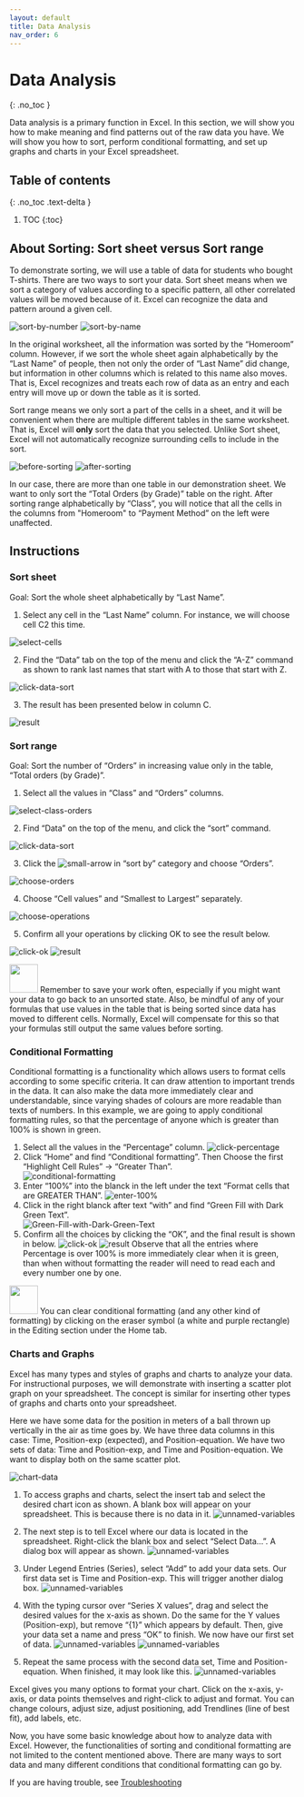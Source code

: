 ```yaml
---
layout: default
title: Data Analysis
nav_order: 6
---
```


# Data Analysis
{: .no_toc }

Data analysis is a primary function in Excel. In this section, we will show you how to make meaning and find patterns out of the raw data you have. We will show you how to sort, perform conditional formatting, and set up graphs and charts in your Excel spreadsheet.

## Table of contents
{: .no_toc .text-delta }

1. TOC
{:toc}

## About Sorting: Sort sheet versus Sort range

To demonstrate sorting, we will use a table of data for students who bought T-shirts. There are two ways to sort your data. Sort sheet means when we sort a category of values according to a specific pattern, all other correlated values will be moved because of it. Excel can recognize the data and pattern around a given cell.

![sort-by-number](https://github.com/hannah019/excel-instructions/blob/gh-pages/assets/images/data-analysis-image1.png?raw=true)
![sort-by-name](https://github.com/hannah019/excel-instructions/blob/gh-pages/assets/images/data-analysis-image2.png?raw=true)

In the original worksheet, all the information was sorted by the “Homeroom” column. However, if we sort the whole sheet again alphabetically by the “Last Name” of people, then not only the order of “Last Name” did change, but information in other columns which is related to this name also moves. That is, Excel recognizes and treats each row of data as an entry and each entry will move up or down the table as it is sorted.

Sort range means we only sort a part of the cells in a sheet, and it will be convenient when there are multiple different tables in the same worksheet. That is, Excel will **only** sort the data that you selected. Unlike Sort sheet, Excel will not automatically recognize surrounding cells to include in the sort.

![before-sorting](https://github.com/hannah019/excel-instructions/blob/gh-pages/assets/images/data-analysis-image3.png?raw=true)
![after-sorting](https://github.com/hannah019/excel-instructions/blob/gh-pages/assets/images/data-analysis-image4.png?raw=true)

In our case, there are more than one table in our demonstration sheet. We want to only sort the “Total Orders (by Grade)” table on the right. After sorting range alphabetically by “Class”, you will notice that all the cells in the columns from "Homeroom" to “Payment Method” on the left were unaffected. 

## Instructions
### Sort sheet

Goal: Sort the whole sheet alphabetically by “Last Name”.

1. Select any cell in the “Last Name” column. For instance, we will choose cell C2 this time.
 
 ![select-cells](https://github.com/hannah019/excel-instructions/blob/gh-pages/assets/images/data-analysis-image5.png?raw=true)
 
2. Find the “Data” tab on the top of the menu and click the “A-Z” command as shown to rank last names that start with A to those that start with Z. 
 
 ![click-data-sort](https://github.com/hannah019/excel-instructions/blob/gh-pages/assets/images/data-analysis-image6.png?raw=true)
 
3. The result has been presented below in column C.
 
 ![result](https://github.com/hannah019/excel-instructions/blob/gh-pages/assets/images/data-analysis-image7.png?raw=true)

### Sort range

Goal: Sort the number of “Orders” in increasing value only in the table, “Total orders (by Grade)”.

1. Select all the values in “Class” and “Orders” columns. 

 ![select-class-orders](https://github.com/hannah019/excel-instructions/blob/gh-pages/assets/images/data-analysis-image8.png?raw=true)
 
2. Find “Data” on the top of the menu, and click the “sort” command. 

 ![click-data-sort](https://github.com/hannah019/excel-instructions/blob/gh-pages/assets/images/data-analysis-image9.png?raw=true)
 
3. Click the ![small-arrow](https://github.com/hannah019/excel-instructions/blob/gh-pages/assets/images/data-analysis-image10.png?raw=true) in “sort by” category and choose “Orders”. 

 ![choose-orders](https://github.com/hannah019/excel-instructions/blob/gh-pages/assets/images/data-analysis-image11.png?raw=true)
 
4. Choose “Cell values” and “Smallest to Largest” separately. 

 ![choose-operations](https://github.com/hannah019/excel-instructions/blob/gh-pages/assets/images/data-analysis-image12.png?raw=true)
 
5. Confirm all your operations by clicking OK to see the result below. 

 ![click-ok](https://github.com/hannah019/excel-instructions/blob/gh-pages/assets/images/data-analysis-image13.png?raw=true)
 ![result](https://github.com/hannah019/excel-instructions/blob/gh-pages/assets/images/data-analysis-image14.png?raw=true)


<img src="https://github.com/hannah019/excel-instructions/blob/gh-pages/assets/images/notice-advice-logo.png" width="50" height="50" />
Remember to save your work often, especially if you might want your data to go back to an unsorted state. Also, be mindful of any of your formulas that use values in the table that is being sorted since data has moved to different cells. Normally, Excel will compensate for this so that your formulas still output the same values before sorting.

### Conditional Formatting

Conditional formatting is a functionality which allows users to format cells according to some specific criteria. It can draw attention to important trends in the data. It can also make the data more immediately clear and understandable, since varying shades of colours are more readable than texts of numbers. In this example, we are going to apply conditional formatting rules, so that the percentage of anyone which is greater than 100% is shown in green. 

1. Select all the values in the “Percentage” column.
 ![click-percentage](https://github.com/hannah019/excel-instructions/blob/gh-pages/assets/images/data-analysis-image15.png?raw=true)
2. Click “Home” and find “Conditional formatting”. Then Choose the first “Highlight Cell Rules” -> “Greater Than”.  
 ![conditional-formatting](https://github.com/hannah019/excel-instructions/blob/gh-pages/assets/images/data-analysis-image16.png?raw=true)
3. Enter “100%” into the blanck in the left under the text “Format cells that are GREATER THAN”. 
 ![enter-100%](https://github.com/hannah019/excel-instructions/blob/gh-pages/assets/images/data-analysis-image17.png?raw=true)
4. Click  in the right blanck after text “with” and find “Green Fill with Dark Green Text”.   
 ![Green-Fill-with-Dark-Green-Text](https://github.com/hannah019/excel-instructions/blob/gh-pages/assets/images/data-analysis-image18.png?raw=true)
5. Confirm all the choices by clicking the “OK”, and the final result is shown in below.
 ![click-ok](https://github.com/hannah019/excel-instructions/blob/gh-pages/assets/images/data-analysis-image19.png?raw=true)
 ![result](https://github.com/hannah019/excel-instructions/blob/gh-pages/assets/images/data-analysis-image20.png?raw=true)
 Observe that all the entries where Percentage is over 100% is more immediately clear when it is green, than when without formatting the reader will need to read each and every number one by one.
 
<img src="https://github.com/hannah019/excel-instructions/blob/gh-pages/assets/images/notice-advice-logo.png" width="50" height="50" />
You can clear conditional formatting (and any other kind of formatting) by clicking on the eraser symbol (a white and purple rectangle) in the Editing section under the Home tab.

### Charts and Graphs

Excel has many types and styles of graphs and charts to analyze your data. For instructional purposes, we will demonstrate with inserting a scatter plot graph on your spreadsheet. The concept is similar for inserting other types of graphs and charts onto your spreadsheet.

Here we have some data for the position in meters of a ball thrown up vertically in the air as time goes by. We have three data columns in this case: Time, Position-exp (expected), and Position-equation. We have two sets of data: Time and Position-exp, and Time and Position-equation. We want to display both on the same scatter plot.

![chart-data](https://github.com/hannah019/excel-instructions/blob/gh-pages/assets/images/chart-demo-1.PNG?raw=true)

1. To access graphs and charts, select the insert tab and select the desired chart icon as shown. 
 A blank box will appear on your spreadsheet. This is because there is no data in it.
 ![unnamed-variables](https://github.com/hannah019/excel-instructions/blob/gh-pages/assets/images/chart-demo-2.PNG?raw=true)

2. The next step is to tell Excel where our data is located in the spreadsheet. Right-click the blank box and select “Select Data…”. A dialog box will appear as shown. 
![unnamed-variables](https://github.com/hannah019/excel-instructions/blob/gh-pages/assets/images/chart-demo-3.PNG?raw=true)

3. Under Legend Entries (Series), select “Add” to add your data sets. Our first data set is Time and Position-exp. 
 This will trigger another dialog box.
 ![unnamed-variables](https://github.com/hannah019/excel-instructions/blob/gh-pages/assets/images/chart-demo-4.PNG?raw=true)

4. With the typing cursor over “Series X values”, drag and select the desired values for the x-axis as shown. Do the same for the Y values (Position-exp), but remove “{1}” which appears by default. Then, give your data set a name and press “OK” to finish. We now have our first set of data.
 ![unnamed-variables](https://github.com/hannah019/excel-instructions/blob/gh-pages/assets/images/chart-demo-6.PNG?raw=true)
 ![unnamed-variables](https://github.com/hannah019/excel-instructions/blob/gh-pages/assets/images/chart-demo-7.PNG?raw=true)

5. Repeat the same process with the second data set, Time and Position-equation. When finished, it may look like this.
 ![unnamed-variables](https://github.com/hannah019/excel-instructions/blob/gh-pages/assets/images/chart-demo-8.PNG?raw=true)

Excel gives you many options to format your chart. Click on the x-axis, y-axis, or data points themselves and right-click to adjust and format. You can change colours, adjust size, adjust positioning, add Trendlines (line of best fit), add labels, etc.

Now, you have some basic knowledge about how to analyze data with Excel. However, the functionalities of sorting and conditional formatting are not limited to the content mentioned above. There are many ways to sort data and many different conditions that conditional formatting can go by. 

If you are having trouble, see [Troubleshooting](https://hannah019.github.io/excel-instructions/docs/index-test/)
